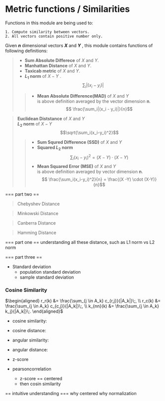 #  Metric functions / Similarities
Functions in this module are being used to:

    1. Compute similarity between vectors.
    2. All vectors contain positive number only.

Given **$n$** dimensional vectors **$X$** and **$Y$** , this module contains functions of following definitions:

> - **Sum Absolute Differece** of  $X$ and $Y$.  
> - **Manhattan Distance**     of  $X$ and $Y$.  
> - **Taxicab metric** of          $X$ and $Y$.  
> - **$L_1$ norm** of $X-Y$ . 
> $$ \sum_i |(x_i-y_i)|$$
>> - **Mean Absolute Difference(MAD)** of $X$ and $Y$  
>> is above definition averaged by the vector dimension **n**.  
>> $$ \frac{\sum_i|(x_i - y_i)|}{n}$$


> **Euclidean Diststance**  of $X$ and $Y$  
> **$L_2$ norm** of $X-Y$  
> $$\sqrt{\sum_i(x_i-y_i)^2}$$
>> - **Sum Squred Difference (SSD)** of $X$ and $Y$
>> - **Squared $L_2$ norm**
>> $$ \sum_i(x_i-y_i)^2 = (X-Y) \cdot (X-Y) $$
>> - **Mean Squared Error (MSE)** of $X$ and $Y$  
>> is above definition averaged by vector dimension **n**.  
>>  $$ \frac{\sum_i(x_i-y_i)^2}{n} = \frac{(X -Y) \cdot (X-Y)}{n}$$



=== part two ==
> Chebyshev Distance

> Minkowski Distance

> Canberra Distance

> Hamming Distance

=== part one ==
understanding all these distance, such as
L1 norm vs L2 norm

=== part three == 

- Standard deviation 
    - population standard deviation 
    - sample standard deviation

### Cosine Similarity

$\begin{aligned}
r_r(k) &= \frac{\sum_{j \in A_k} c_{r,j}}{|A_k|}\;, \\
r_c(k) &= \frac{\sum_{j \in A_k} c_{c,j}}{|A_k|}\;, \\
k_{nn}(k) &= \frac{\sum_{j \in A_k} k_j}{|A_k|}\;.
\end{aligned}$

- cosine similarity:
- cosine distance:
- angular similarity:
- angular distance:

- z-score

- pearsoncorrelation 
    - z-score == centered
    - then cosin similarity

== intuitive understanding ===
why centered
why normalization


